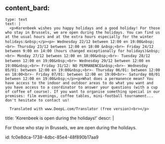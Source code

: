 content_bard:
  -
    type: text
    text: |
      <p>Korenbeek wishes you happy holidays and a good holiday! For those who stay in Brussels, we are open during the holidays. You can find us at the usual hours and at the extra hours especially for the winter holidays:&nbsp;</p><p>⁃ Wednesday 22/12 between 12:00 en 19:00&nbsp;<br>⁃ Thursday 23/12 between 12:00 en 18:00 &nbsp;<br>⁃ Friday 24/12 between 9:00 en 14:00 (hours changed exceptionally for holidays)&nbsp;<br>⁃ Monday 27/12 between 12:00 en 18:00&nbsp;<br>- Tuesday 28/12 between 12:00 en 19:00&nbsp;<br>⁃ Wednesday 29/12 between 12:00 en 19:00&nbsp;<br>⁃ Friday 31/12: NO PERMANENCE&nbsp;<br>- Wednesday 05/01: between 12:00 en 19:00&nbsp;<br>- Thursday 06/01: between 12:00 en 18:00<br>- Friday 07/01: between 12:00 en 19:00<br>- Saturday 08/01 between 12:00 en 19:00&nbsp;</p><p>What does a permanence mean? You have access to the indoor and outdoor areas to do what you want and you have access to a coordinator to answer your questions (with a cup of coffee of course). If you want to organise something special in our premises: film evenings, coffee tables, mini-football tournament... don't hesitate to contact us! 
      
      Translated with www.DeepL.com/Translator (free version)<br></p>
      
title: 'Korenbeek is open during the holidays!'
descr: |
  <p>For those who stay in Brussels, we are open during the holidays.
  </p>
  
id: fc0e8dca-1738-4dbc-85e4-48f890b17aa9
